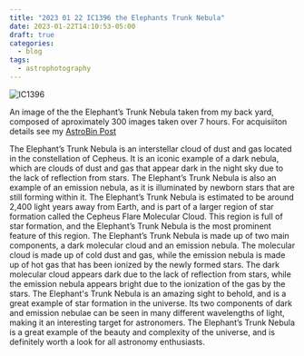 ```yaml
---
title: "2023 01 22 IC1396 the Elephants Trunk Nebula"
date: 2023-01-22T14:10:53-05:00
draft: true
categories:
  - blog
tags:
  - astrophotography
---
```


![IC1396](/img/posts/2023-01-22-IC1396-The-Elephants-Trunk-Nebula/IC1396_NarrowBand.jpg)

An image of the the Elephant’s Trunk Nebula taken from my back yard, composed of aproximately 300 images taken over 7 hours. For acquisiiton details see my [AstroBin Post](https://www.astrobin.com/dlaa88/)

The Elephant’s Trunk Nebula is an interstellar cloud of dust and gas located in the constellation of Cepheus. It is an iconic example of a dark nebula, which are clouds of dust and gas that appear dark in the night sky due to the lack of reflection from stars. The Elephant’s Trunk Nebula is also an example of an emission nebula, as it is illuminated by newborn stars that are still forming within it. The Elephant’s Trunk Nebula is estimated to be around 2,400 light years away from Earth, and is part of a larger region of star formation called the Cepheus Flare Molecular Cloud. This region is full of star formation, and the Elephant’s Trunk Nebula is the most prominent feature of this region. The Elephant’s Trunk Nebula is made up of two main components, a dark molecular cloud and an emission nebula. The molecular cloud is made up of cold dust and gas, while the emission nebula is made up of hot gas that has been ionized by the newly formed stars. The dark molecular cloud appears dark due to the lack of reflection from stars, while the emission nebula appears bright due to the ionization of the gas by the stars. The Elephant's Trunk Nebula is an amazing sight to behold, and is a great example of star formation in the universe. Its two components of dark and emission nebulae can be seen in many different wavelengths of light, making it an interesting target for astronomers. The Elephant’s Trunk Nebula is a great example of the beauty and complexity of the universe, and is definitely worth a look for all astronomy enthusiasts.
